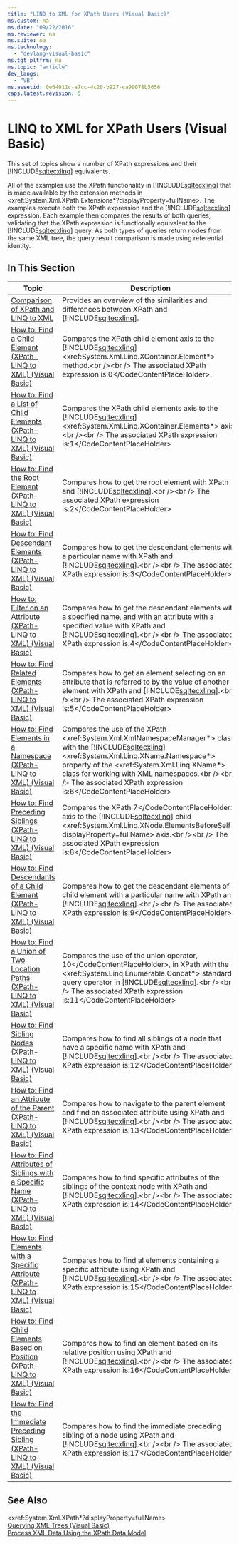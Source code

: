 ```yaml
---
title: "LINQ to XML for XPath Users (Visual Basic)"
ms.custom: na
ms.date: "09/22/2016"
ms.reviewer: na
ms.suite: na
ms.technology: 
  - "devlang-visual-basic"
ms.tgt_pltfrm: na
ms.topic: "article"
dev_langs: 
  - "VB"
ms.assetid: 0e64911c-a7cc-4c20-b927-ca99078b5656
caps.latest.revision: 5
---
```

# LINQ to XML for XPath Users (Visual Basic)
This set of topics show a number of XPath expressions and their [!INCLUDE[sqltecxlinq](../vs140/includes/sqltecxlinq_md.md)] equivalents.  
  
 All of the examples use the XPath functionality in [!INCLUDE[sqltecxlinq](../vs140/includes/sqltecxlinq_md.md)] that is made available by the extension methods in \<xref:System.Xml.XPath.Extensions*?displayProperty=fullName>. The examples execute both the XPath expression and the [!INCLUDE[sqltecxlinq](../vs140/includes/sqltecxlinq_md.md)] expression. Each example then compares the results of both queries, validating that the XPath expression is functionally equivalent to the [!INCLUDE[sqltecxlinq](../vs140/includes/sqltecxlinq_md.md)] query. As both types of queries return nodes from the same XML tree, the query result comparison is made using referential identity.  
  
## In This Section  
  
|Topic|Description|  
|-----------|-----------------|  
|[Comparison of XPath and LINQ to XML](../vs140/comparison-of-xpath-and-linq-to-xml1.md)|Provides an overview of the similarities and differences between XPath and [!INCLUDE[sqltecxlinq](../vs140/includes/sqltecxlinq_md.md)].|  
|[How to: Find a Child Element (XPath-LINQ to XML) (Visual Basic)](../vs140/how-to--find-a-child-element--xpath-linq-to-xml---visual-basic-.md)|Compares the XPath child element axis to the [!INCLUDE[sqltecxlinq](../vs140/includes/sqltecxlinq_md.md)] \<xref:System.Xml.Linq.XContainer.Element*> method.\<br />\<br /> The associated XPath expression is:<CodeContentPlaceHolder>0\</CodeContentPlaceHolder>.|  
|[How to: Find a List of Child Elements (XPath-LINQ to XML) (Visual Basic)](../vs140/how-to--find-a-list-of-child-elements--xpath-linq-to-xml---visual-basic-.md)|Compares the XPath child elements axis to the [!INCLUDE[sqltecxlinq](../vs140/includes/sqltecxlinq_md.md)] \<xref:System.Xml.Linq.XContainer.Elements*> axis.\<br />\<br /> The associated XPath expression is:<CodeContentPlaceHolder>1\</CodeContentPlaceHolder>|  
|[How to: Find the Root Element (XPath-LINQ to XML) (Visual Basic)](../vs140/how-to--find-the-root-element--xpath-linq-to-xml---visual-basic-.md)|Compares how to get the root element with XPath and [!INCLUDE[sqltecxlinq](../vs140/includes/sqltecxlinq_md.md)].\<br />\<br /> The associated XPath expression is:<CodeContentPlaceHolder>2\</CodeContentPlaceHolder>|  
|[How to: Find Descendant Elements (XPath-LINQ to XML) (Visual Basic)](../vs140/how-to--find-descendant-elements--xpath-linq-to-xml---visual-basic-.md)|Compares how to get the descendant elements with a particular name with XPath and [!INCLUDE[sqltecxlinq](../vs140/includes/sqltecxlinq_md.md)].\<br />\<br /> The associated XPath expression is:<CodeContentPlaceHolder>3\</CodeContentPlaceHolder>|  
|[How to: Filter on an Attribute (XPath-LINQ to XML) (Visual Basic)](../vs140/how-to--filter-on-an-attribute--xpath-linq-to-xml---visual-basic-.md)|Compares how to get the descendant elements with a specified name, and with an attribute with a specified value with XPath and [!INCLUDE[sqltecxlinq](../vs140/includes/sqltecxlinq_md.md)].\<br />\<br /> The associated XPath expression is:<CodeContentPlaceHolder>4\</CodeContentPlaceHolder>|  
|[How to: Find Related Elements (XPath-LINQ to XML) (Visual Basic)](../vs140/how-to--find-related-elements--xpath-linq-to-xml---visual-basic-.md)|Compares how to get an element selecting on an attribute that is referred to by the value of another element with XPath and [!INCLUDE[sqltecxlinq](../vs140/includes/sqltecxlinq_md.md)].\<br />\<br /> The associated XPath expression is:<CodeContentPlaceHolder>5\</CodeContentPlaceHolder>|  
|[How to: Find Elements in a Namespace (XPath-LINQ to XML) (Visual Basic)](../vs140/how-to--find-elements-in-a-namespace--xpath-linq-to-xml---visual-basic-.md)|Compares the use of the XPath \<xref:System.Xml.XmlNamespaceManager*> class with the [!INCLUDE[sqltecxlinq](../vs140/includes/sqltecxlinq_md.md)] \<xref:System.Xml.Linq.XName.Namespace*> property of the \<xref:System.Xml.Linq.XName*> class for working with XML namespaces.\<br />\<br /> The associated XPath expression is:<CodeContentPlaceHolder>6\</CodeContentPlaceHolder>|  
|[How to: Find Preceding Siblings (XPath-LINQ to XML) (Visual Basic)](../vs140/how-to--find-preceding-siblings--xpath-linq-to-xml---visual-basic-.md)|Compares the XPath <CodeContentPlaceHolder>7\</CodeContentPlaceHolder> axis to the [!INCLUDE[sqltecxlinq](../vs140/includes/sqltecxlinq_md.md)] child \<xref:System.Xml.Linq.XNode.ElementsBeforeSelf*?displayProperty=fullName> axis.\<br />\<br /> The associated XPath expression is:<CodeContentPlaceHolder>8\</CodeContentPlaceHolder>|  
|[How to: Find Descendants of a Child Element (XPath-LINQ to XML) (Visual Basic)](../vs140/how-to--find-descendants-of-a-child-element--xpath-linq-to-xml---visual-basic-.md)|Compares how to get the descendant elements of a child element with a particular name with XPath and [!INCLUDE[sqltecxlinq](../vs140/includes/sqltecxlinq_md.md)].\<br />\<br /> The associated XPath expression is:<CodeContentPlaceHolder>9\</CodeContentPlaceHolder>|  
|[How to: Find a Union of Two Location Paths (XPath-LINQ to XML) (Visual Basic)](../vs140/how-to--find-a-union-of-two-location-paths--xpath-linq-to-xml---visual-basic-.md)|Compares the use of the union operator, <CodeContentPlaceHolder>10\</CodeContentPlaceHolder>, in XPath with the \<xref:System.Linq.Enumerable.Concat*> standard query operator in [!INCLUDE[sqltecxlinq](../vs140/includes/sqltecxlinq_md.md)].\<br />\<br /> The associated XPath expression is:<CodeContentPlaceHolder>11\</CodeContentPlaceHolder>|  
|[How to: Find Sibling Nodes (XPath-LINQ to XML) (Visual Basic)](../vs140/how-to--find-sibling-nodes--xpath-linq-to-xml---visual-basic-.md)|Compares how to find all siblings of a node that have a specific name with XPath and [!INCLUDE[sqltecxlinq](../vs140/includes/sqltecxlinq_md.md)].\<br />\<br /> The associated XPath expression is:<CodeContentPlaceHolder>12\</CodeContentPlaceHolder>|  
|[How to: Find an Attribute of the Parent (XPath-LINQ to XML) (Visual Basic)](../vs140/how-to--find-an-attribute-of-the-parent--xpath-linq-to-xml---visual-basic-.md)|Compares how to navigate to the parent element and find an associated attribute using XPath and [!INCLUDE[sqltecxlinq](../vs140/includes/sqltecxlinq_md.md)].\<br />\<br /> The associated XPath expression is:<CodeContentPlaceHolder>13\</CodeContentPlaceHolder>|  
|[How to: Find Attributes of Siblings with a Specific Name (XPath-LINQ to XML) (Visual Basic)](../vs140/how-to--find-attributes-of-siblings-with-a-specific-name--xpath-linq-to-xml---visual-basic-.md)|Compares how to find specific attributes of the siblings of the context node with XPath and [!INCLUDE[sqltecxlinq](../vs140/includes/sqltecxlinq_md.md)].\<br />\<br /> The associated XPath expression is:<CodeContentPlaceHolder>14\</CodeContentPlaceHolder>|  
|[How to: Find Elements with a Specific Attribute (XPath-LINQ to XML) (Visual Basic)](../vs140/how-to--find-elements-with-a-specific-attribute--xpath-linq-to-xml---visual-basic-.md)|Compares how to find al elements containing a specific attribute using XPath and [!INCLUDE[sqltecxlinq](../vs140/includes/sqltecxlinq_md.md)].\<br />\<br /> The associated XPath expression is:<CodeContentPlaceHolder>15\</CodeContentPlaceHolder>|  
|[How to: Find Child Elements Based on Position (XPath-LINQ to XML) (Visual Basic)](../vs140/how-to--find-child-elements-based-on-position--xpath-linq-to-xml---visual-basic-.md)|Compares how to find an element based on its relative position using XPath and [!INCLUDE[sqltecxlinq](../vs140/includes/sqltecxlinq_md.md)].\<br />\<br /> The associated XPath expression is:<CodeContentPlaceHolder>16\</CodeContentPlaceHolder>|  
|[How to: Find the Immediate Preceding Sibling (XPath-LINQ to XML) (Visual Basic)](../vs140/how-to--find-the-immediate-preceding-sibling--xpath-linq-to-xml---visual-basic-.md)|Compares how to find the immediate preceding sibling of a node using XPath and [!INCLUDE[sqltecxlinq](../vs140/includes/sqltecxlinq_md.md)].\<br />\<br /> The associated XPath expression is:<CodeContentPlaceHolder>17\</CodeContentPlaceHolder>|  
  
## See Also  
 \<xref:System.Xml.XPath*?displayProperty=fullName>   
 [Querying XML Trees (Visual Basic)](../vs140/querying-xml-trees--visual-basic-.md)   
 [Process XML Data Using the XPath Data Model](assetId:///536c6fce-1453-4654-9c72-bca54d47e081)